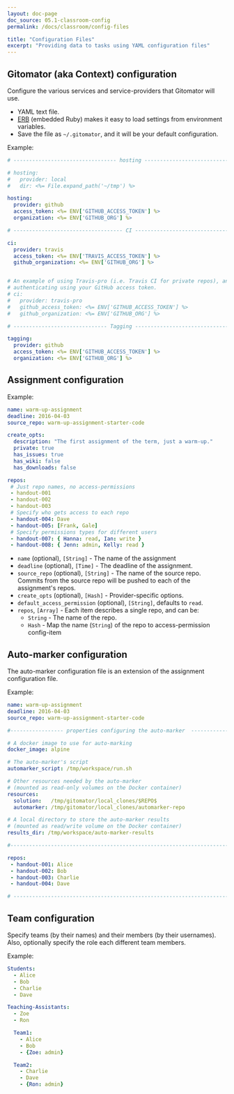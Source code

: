 ```yaml
---
layout: doc-page
doc_source: 05.1-classroom-config
permalink: /docs/classroom/config-files

title: "Configuration Files"
excerpt: "Providing data to tasks using YAML configuration files"
---
```


## Gitomator (aka Context) configuration

Configure the various services and service-providers that Gitomator will use.

 * YAML text file.
 * [ERB](http://www.stuartellis.eu/articles/erb/) (embedded Ruby) makes it easy
   to load settings from environment variables.
 * Save the file as `~/.gitomator`, and it will be your default configuration.

Example:

```yaml
# --------------------------------- hosting ------------------------------------

# hosting:
#   provider: local
#   dir: <%= File.expand_path('~/tmp') %>

hosting:
  provider: github
  access_token: <%= ENV['GITHUB_ACCESS_TOKEN'] %>
  organization: <%= ENV['GITHUB_ORG'] %>

# ----------------------------------- CI ---------------------------------------

ci:
  provider: travis
  access_token: <%= ENV['TRAVIS_ACCESS_TOKEN'] %>
  github_organization: <%= ENV['GITHUB_ORG'] %>


# An example of using Travis-pro (i.e. Travis CI for private repos), and
# authenticating using your GitHub access token.
# ci:
#   provider: travis-pro
#   github_access_token: <%= ENV['GITHUB_ACCESS_TOKEN'] %>
#   github_organization: <%= ENV['GITHUB_ORG'] %>

# ------------------------------ Tagging ---------------------------------------

tagging:
  provider: github
  access_token: <%= ENV['GITHUB_ACCESS_TOKEN'] %>
  organization: <%= ENV['GITHUB_ORG'] %>
```

## Assignment configuration

Example:

```yaml
name: warm-up-assignment
deadline: 2016-04-03
source_repo: warm-up-assignment-starter-code

create_opts:
  description: "The first assignment of the term, just a warm-up."
  private: true
  has_issues: true
  has_wiki: false
  has_downloads: false

repos:
 # Just repo names, no access-permissions
 - handout-001
 - handout-002
 - handout-003
 # Specify who gets access to each repo
 - handout-004: Dave
 - handout-005: [Frank, Gale]
 # Specify permissions types for different users
 - handout-007: { Hanna: read, Ian: write }
 - handout-008: { Jenn: admin, Kelly: read }
```

 * `name` (optional), `[String]` - The name of the assignment
 * `deadline` (optional), `[Time]` - The deadline of the assignment.
 * `source_repo` (optional), `[String]` - The name of the source repo.
   Commits from the source repo will be pushed to each of the assignment's repos.
 * `create_opts` (optional), `[Hash]` - Provider-specific options.
 * `default_access_permission` (optional), `[String]`, defaults to `read`.
 * `repos`, `[Array]` - Each item describes a single repo, and can be:
    * `String` - The name of the repo.
    * `Hash` - Map the name (`String`) of the repo to access-permission config-item


## Auto-marker configuration

The auto-marker configuration file is an extension of the assignment configuration
file.

Example:

```yaml
name: warm-up-assignment
deadline: 2016-04-03
source_repo: warm-up-assignment-starter-code

#----------------- properties configuring the auto-marker  ---------------------

# A docker image to use for auto-marking
docker_image: alpine

# The auto-marker's script
automarker_script: /tmp/workspace/run.sh

# Other resources needed by the auto-marker
# (mounted as read-only volumes on the Docker container)
resources:
  solution:   /tmp/gitomator/local_clones/$REPO$
  automarker: /tmp/gitomator/local_clones/automarker-repo

# A local directory to store the auto-marker results
# (mounted as read/write volume on the Docker container)
results_dir: /tmp/workspace/auto-marker-results

#-------------------------------------------------------------------------------

repos:
 - handout-001: Alice
 - handout-002: Bob
 - handout-003: Charlie
 - handout-004: Dave

# ------------------------------------------------------------------------------
```


## Team configuration

Specify teams (by their names) and their members (by their usernames).
Also, optionally specify the role each different team members.

Example:

```yaml
Students:
  - Alice
  - Bob
  - Charlie
  - Dave

Teaching-Assistants:
  - Zoe
  - Ron

  Team1:
    - Alice
    - Bob
    - {Zoe: admin}

  Team2:
    - Charlie
    - Dave
    - {Ron: admin}
```
